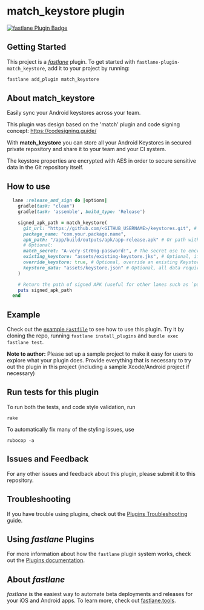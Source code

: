 # match_keystore plugin

[![fastlane Plugin Badge](https://rawcdn.githack.com/fastlane/fastlane/master/fastlane/assets/plugin-badge.svg)](https://rubygems.org/gems/fastlane-plugin-match_keystore)

## Getting Started

This project is a [_fastlane_](https://github.com/fastlane/fastlane) plugin. To get started with `fastlane-plugin-match_keystore`, add it to your project by running:

```bash
fastlane add_plugin match_keystore
```

## About match_keystore

Easily sync your Android keystores across your team.

This plugin was design based on the 'match' plugin and code signing concept: https://codesigning.guide/

With **match_keystore** you can store all your Android Keystores in secured private repository and share it to your team and your CI system.

The keystore properties are encrypted with AES in order to secure sensitive data in the Git repository itself.

## How to use

```ruby
  lane :release_and_sign do |options|
    gradle(task: "clean")
    gradle(task: 'assemble', build_type: 'Release')

    signed_apk_path = match_keystore(
      git_url: "https://github.com/<GITHUB_USERNAME>/keystores.git", # Please use a private Git repository !
      package_name: "com.your.package.name",
      apk_path: "/app/build/outputs/apk/app-release.apk" # Or path without APK: /app/build/outputs/apk/
      # Optional:
      match_secret: "A-very-str0ng-password!", # The secret use to encrypt/decrypt Keystore passwords on Git repo (for CI)
      existing_keystore: "assets/existing-keystore.jks", # Optional, if needed to import an existing keystore
      override_keystore: true, # Optional, override an existing Keystore on Git repo
      keystore_data: "assets/keystore.json" # Optional, all data required to create a new Keystore (use to bypass prompt)
    )

    # Return the path of signed APK (useful for other lanes such as `publish_to_firebase`, `upload_to_play_store`)
    puts signed_apk_path
  end
```

## Example

Check out the [example `Fastfile`](fastlane/Fastfile) to see how to use this plugin. Try it by cloning the repo, running `fastlane install_plugins` and `bundle exec fastlane test`.

**Note to author:** Please set up a sample project to make it easy for users to explore what your plugin does. Provide everything that is necessary to try out the plugin in this project (including a sample Xcode/Android project if necessary)

## Run tests for this plugin

To run both the tests, and code style validation, run

```
rake
```

To automatically fix many of the styling issues, use
```
rubocop -a
```

## Issues and Feedback

For any other issues and feedback about this plugin, please submit it to this repository.

## Troubleshooting

If you have trouble using plugins, check out the [Plugins Troubleshooting](https://docs.fastlane.tools/plugins/plugins-troubleshooting/) guide.

## Using _fastlane_ Plugins

For more information about how the `fastlane` plugin system works, check out the [Plugins documentation](https://docs.fastlane.tools/plugins/create-plugin/).

## About _fastlane_

_fastlane_ is the easiest way to automate beta deployments and releases for your iOS and Android apps. To learn more, check out [fastlane.tools](https://fastlane.tools).
